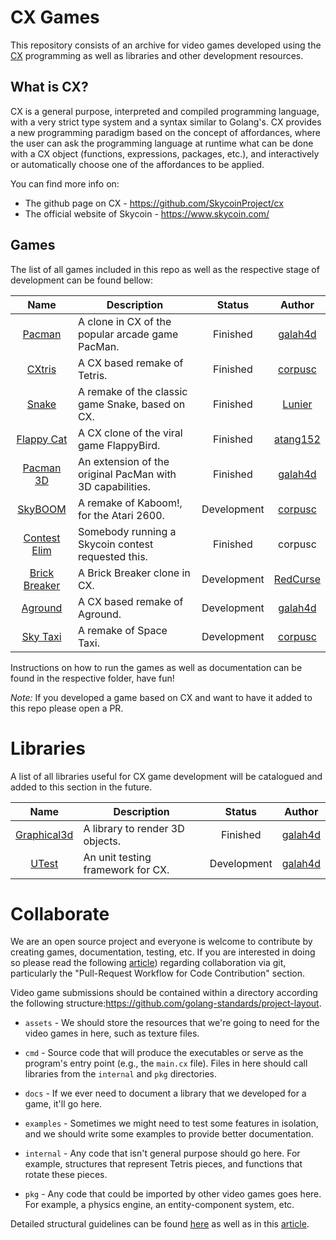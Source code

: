 # CX Games
This repository consists of an archive for video games developed using the [CX](https://github.com/SkycoinProject/cx)
programming as well as libraries and other development resources.

## What is CX?
CX is a general purpose, interpreted and compiled programming language, with a very strict type system and a syntax similar to Golang's. CX provides a new programming paradigm based on the concept of affordances, where the user can ask the programming language at runtime what can be done with a CX object (functions, expressions, packages, etc.), and interactively or automatically choose one of the affordances to be applied.

You can find more info on:
  - The github page on CX - https://github.com/SkycoinProject/cx
  - The official website of Skycoin - https://www.skycoin.com/

## Games
The list of all games included in this repo as well as the respective stage of development can be found bellow:

| Name  | Description | Status | Author |
| :---: | ----------- | :----: | :----: |
| [Pacman](pacman/) | A clone in CX of the popular arcade game PacMan. | Finished | [galah4d](https://github.com/galah4d) |
| [CXtris](CXtris/) | A CX based remake of Tetris. | Finished | [corpusc](https://github.com/corpusc) |
| [Snake](snake/) | A remake of the classic game Snake, based on CX. | Finished | [Lunier](https://github.com/Lunier) |
| [Flappy Cat](flappy-cat/) | A CX clone of the viral game FlappyBird. | Finished | [atang152](https://github.com/atang152) |
| [Pacman 3D](pacman-3d/) | An extension of the original PacMan with 3D capabilities. | Finished | [galah4d](https://github.com/galah4d) |
| [SkyBOOM](SkyBOOM/) | A remake of Kaboom!, for the Atari 2600. | Development | [corpusc](https://github.com/corpusc) |
| [Contest Elim](contest-elim) | Somebody running a Skycoin contest requested this. | Finished | corpusc |
| [Brick Breaker](brick-breaker/) | A Brick Breaker clone in CX. | Development | [RedCurse](https://github.com/jaywillscott) |
| [Aground](aground-cx/) | A CX based remake of Aground. | Development | [galah4d](https://github.com/galah4d) |
| [Sky Taxi](sky-taxi/) | A remake of Space Taxi. | Development | [corpusc](https://github.com/corpusc) |

Instructions on how to run the games as well as documentation can be found in the respective folder, have fun!

*Note:* If you developed a game based on CX and want to have it added to this repo please open a PR.

# Libraries
A list of all libraries useful for CX game development will be catalogued and added to this section in the future.

| Name  | Description | Status | Author |
| :---: | ----------- | :----: | :----: |
| [Graphical3d](libs/graphical3d) | A library to render 3D objects. | Finished | [galah4d](https://github.com/galah4d) |
| [UTest](libs/utest) | An unit testing framework for CX. | Development | [galah4d](https://github.com/galah4d) |

# Collaborate
We are an open source project and everyone is welcome to contribute by creating games, documentation, testing, etc.
If you are interested in doing so please read the following [article](https://code.tutsplus.com/tutorials/how-to-collaborate-on-github--net-34267))
regarding collaboration via git, particularly the "Pull-Request Workflow for Code Contribution" section.

Video game submissions should be contained within a directory according the following structure:https://github.com/golang-standards/project-layout.

* `assets` - We should store the resources that we're going to need for the video games in here, such as texture files.

* `cmd` - Source code that will produce the executables or serve as the program's entry point (e.g., the `main.cx` file). Files in here should call libraries from the `internal` and `pkg` directories.

* `docs` - If we ever need to document a library that we developed for a game, it'll go here.

* `examples` - Sometimes we might need to test some features in isolation, and we should write some examples to provide better documentation.

* `internal` - Any code that isn't general purpose should go here. For example, structures that represent Tetris pieces, and functions that rotate these pieces.

* `pkg` - Any code that could be imported by other video games goes here. For example, a physics engine, an entity-component system, etc.

Detailed structural guidelines can be found [here](https://github.com/golang-standards/project-layout) as well as in
this [article](https://medium.com/golang-learn/go-project-layout-e5213cdcfaa2).
